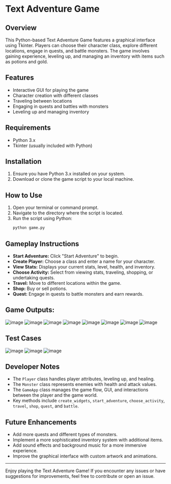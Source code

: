 # Text Adventure Game

## Overview
This Python-based Text Adventure Game features a graphical interface using Tkinter. Players can choose their character class, explore different locations, engage in quests, and battle monsters. The game involves gaining experience, leveling up, and managing an inventory with items such as potions and gold.

## Features
- Interactive GUI for playing the game
- Character creation with different classes
- Traveling between locations
- Engaging in quests and battles with monsters
- Leveling up and managing inventory

## Requirements
- Python 3.x
- Tkinter (usually included with Python)

## Installation
1. Ensure you have Python 3.x installed on your system.
2. Download or clone the game script to your local machine.

## How to Use
1. Open your terminal or command prompt.
2. Navigate to the directory where the script is located.
3. Run the script using Python:
    ```sh
    python game.py
    ```

## Gameplay Instructions
- **Start Adventure:** Click "Start Adventure" to begin.
- **Create Player:** Choose a class and enter a name for your character.
- **View Stats:** Displays your current stats, level, health, and inventory.
- **Choose Activity:** Select from viewing stats, traveling, shopping, or undertaking quests.
- **Travel:** Move to different locations within the game.
- **Shop:** Buy or sell potions.
- **Quest:** Engage in quests to battle monsters and earn rewards.

## Game Outputs:

![image](https://github.com/SaadARazzaq/Text-Adventure-Game/assets/123338307/c9f3b496-2df4-4ccd-9602-c6dc3fe0440e)
![image](https://github.com/SaadARazzaq/Text-Adventure-Game/assets/123338307/19ca3e44-6f73-494f-8c47-2537097e71f0)
![image](https://github.com/SaadARazzaq/Text-Adventure-Game/assets/123338307/0f37786a-3db8-4b13-9e26-6d9517500f9e)
![image](https://github.com/SaadARazzaq/Text-Adventure-Game/assets/123338307/aa69935f-7e1c-45be-b0a6-681f5787d48c)
![image](https://github.com/SaadARazzaq/Text-Adventure-Game/assets/123338307/2879ed5d-d806-400c-a2c7-d72699a8addd)
![image](https://github.com/SaadARazzaq/Text-Adventure-Game/assets/123338307/a6ba87b8-78dc-4c56-bdeb-4fb9e74c9f36)
![image](https://github.com/SaadARazzaq/Text-Adventure-Game/assets/123338307/4b828fa0-c49c-463f-8750-06a1e1c2ef4a)
![image](https://github.com/SaadARazzaq/Text-Adventure-Game/assets/123338307/ed6c9509-5dc7-438d-a706-8244afaf9d12)

## Test Cases

![image](https://github.com/SaadARazzaq/Text-Adventure-Game/assets/123338307/1f0e894c-a809-4b06-9720-3470da9c63f8)
![image](https://github.com/SaadARazzaq/Text-Adventure-Game/assets/123338307/af03bdd5-5d1f-4849-a5c5-de24a9dfac2f)
![image](https://github.com/SaadARazzaq/Text-Adventure-Game/assets/123338307/b0d97193-6d28-4f51-bba4-287a0c944ce5)


## Developer Notes
- The `Player` class handles player attributes, leveling up, and healing.
- The `Monster` class represents enemies with health and attack values.
- The `GameApp` class manages the game flow, GUI, and interactions between the player and the game world.
- Key methods include `create_widgets`, `start_adventure`, `choose_activity`, `travel`, `shop`, `quest`, and `battle`.

## Future Enhancements
- Add more quests and different types of monsters.
- Implement a more sophisticated inventory system with additional items.
- Add sound effects and background music for a more immersive experience.
- Improve the graphical interface with custom artwork and animations.

---

Enjoy playing the Text Adventure Game! If you encounter any issues or have suggestions for improvements, feel free to contribute or open an issue.
